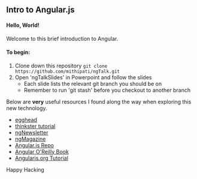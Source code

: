 ## Intro to Angular.js


#### Hello, World!

Welcome to this brief introduction to Angular.

#### To begin:

1. Clone down this repository `git clone https://github.com/mithipati/ngTalk.git`
2. Open 'ngTalkSlides' in Powerpoint and follow the slides
    - Each slide lists the relevant git branch you should be on
    - Remember to run 'git stash' before you checkout to another branch


Below are **very** useful resources I found along the way when exploring this new technology.

+ [egghead](https://egghead.io/)
+ [thinkster tutorial](http://www.thinkster.io/angularjs/GtaQ0oMGIl/a-better-way-to-learn-angularjs)
+ [ngNewsletter](http://www.ng-newsletter.com/)
+ [ngMagazine](https://flipboard.com/section/the-angularjs-magazine-bbIMWS)
+ [Angular.js Repo](https://github.com/jmcunningham/AngularJS-Learning)
+ [Angular O'Reilly Book](http://it-ebooks.info/book/2076/)
+ [Angularjs.org Tutorial](http://docs.angularjs.org/tutorial)

Happy Hacking
